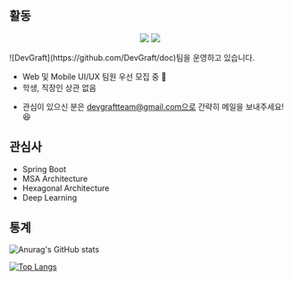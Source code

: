## 활동
<p align="center"> 
 <a href="https://pcloud.tistory.com/"><img src="https://img.shields.io/badge/Tstory-Blog-FF5722?style=plastic&logo=bloglovin&logoColor=white"/></a>
 <a href="https://github.com/DevGraft"><img src="https://img.shields.io/badge/DevGraft-0A0A0A?style=plastic&logo=dev.to&logoColor=white"/></a>
<p>
![DevGraft](https://github.com/DevGraft/doc)팀을 운영하고 있습니다.
 
 - Web 및 Mobile UI/UX 팀원 우선 모집 중 :tada:
 - 학생, 직장인 상관 없음
* 관심이 있으신 분은 devgraftteam@gmail.com으로 간략히 메일을 보내주세요! :satisfied:
 
 
## 관심사
 - Spring Boot
 - MSA Architecture
 - Hexagonal Architecture
 - Deep Learning
 
## 통계
![Anurag's GitHub stats](https://github-readme-stats.vercel.app/api?username=PCloud63514&show_icons=true&theme=aura_dark&include_all_commits=true)
 
[![Top Langs](https://github-readme-stats.vercel.app/api/top-langs/?username=PCloud63514&layout=compact)](https://github.com/anuraghazra/github-readme-stats)
